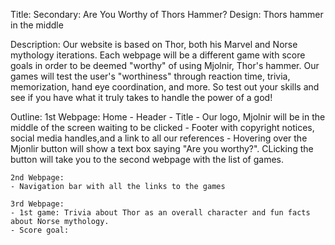 Title: 
Secondary: Are You Worthy of Thors Hammer?
Design: Thors hammer in the middle

Description: Our website is based on Thor, both his Marvel and Norse mythology iterations. Each webpage will be a different game with score goals in order to be deemed "worthy" of using Mjolnir, Thor's hammer. Our games will test the user's "worthiness" through reaction time, trivia, memorization, hand eye coordination, and more. So test out your skills and see if you have what it truly takes to handle the power of a god!

Outline:
 1st Webpage: Home
    - Header
    - Title 
    - Our logo, Mjolnir will be in the middle of the screen waiting to be clicked
    - Footer with copyright notices, social media handles,and a link to all our references
    - Hovering over the Mjonlir button will show a text box saying "Are you worthy?". CLicking the button will take you to the second webpage with the list of games. 

    2nd Webpage: 
    - Navigation bar with all the links to the games

    3rd Webpage: 
    - 1st game: Trivia about Thor as an overall character and fun facts about Norse mythology.
    - Score goal: 
